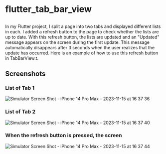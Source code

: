 # flutter_tab_bar_view
##
In my Flutter project, I split a page into two tabs and displayed different lists in each. I added a refresh button to the page to check whether the lists are up to date. With this refresh button, the lists are updated and an "Updated" message appears on the screen during the first update. This message automatically disappears after 3 seconds when the user realizes that the update has occurred. Here is an example of how to use this refresh button in TabBarView.t.

## Screenshots

### List of Tab 1
![Simulator Screen Shot - iPhone 14 Pro Max - 2023-11-15 at 16 37 36](https://github.com/bahtinursinik/FlutterTabBarView/assets/56718602/9b59495b-a6eb-4192-b7ac-56b9c6b2da69)


### List of Tab 2
![Simulator Screen Shot - iPhone 14 Pro Max - 2023-11-15 at 16 37 40](https://github.com/bahtinursinik/FlutterTabBarView/assets/56718602/fabcf645-fefd-46a7-b88a-af29bf13b7ba)

### When the refresh button is pressed, the screen

![Simulator Screen Shot - iPhone 14 Pro Max - 2023-11-15 at 16 37 44](https://github.com/bahtinursinik/FlutterTabBarView/assets/56718602/3f4c1421-e8f3-4a96-851f-215c56ddf63f)

